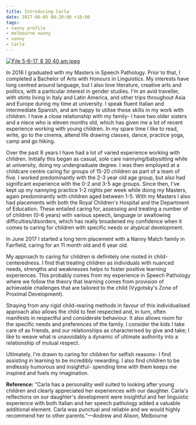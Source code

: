 ```yaml
---
title: Introducing Carla
date: 2017-06-05 08:20:00 +10:00
tags:
- nanny profile
- melbourne nanny
- nanny
- Carla
---
```


[![File 5-6-17, 8 30 40 am.jpeg](/uploads/File%205-6-17,%208%2030%2040%20am.jpeg)](https://www.instagram.com/nannymatch/)

In 2016 I graduated with my Masters in Speech Pathology. Prior to that, I completed a Bachelor of Arts with Honours in Linguistics. My interests have long centred around language, but I also love literature, creative arts and politics, with a particular interest in gender studies. I'm an avid traveller, with stints living in Italy and Latin America, and other trips throughout Asia and Europe during my time at university. I speak fluent Italian and intermediate Spanish, and am happy to utilise these skills in my work with children. I have a close relationship with my family- I have two older sisters and a niece who is eleven months old, which has given me a lot of recent experience working with young children. In my spare time I like to read, write, go to the cinema, attend life drawing classes,  dance, practice yoga, camp and go hiking.  

Over the past 8 years I have had a lot of varied experience working with children. Initially this began as casual, sole care nannying/babysitting while at university, doing my undergraduate degree. I was then employed at a childcare centre caring for groups of 15-20 children as part of a team of five. I worked predominantly with the 2-3 year old age group, but also had significant experience with the 0-2 and 3-5 age groups. Since then, I've kept up my nannying practice 1-2 nights per week while doing my Masters, again predominantly with children aged between 1-5. With my Masters I also had placements with both the Royal Children's Hospital and the Department of Education. These entailed caring for, assessing and treating a number of of children (0-6 years) with various speech, language or swallowing difficulties/disorders, which has really broadened my confidence when it comes to caring for children with specific needs or atypical development.  

In June 2017 I started a long term placement with a Nanny Match family in Fairfield, caring for an 11 month old and 6 year old. 

My approach to caring for children is definitely one rooted in child-centeredness. I find that treating children as individuals with nuanced needs, strengths and weaknesses helps to foster positive learning experiences. This probably comes from my experience in Speech Pathology where we follow the theory that learning comes from provision of achievable challenges that are tailored to the child (Vygotsky's Zone of Proximal Development).   

Straying from any rigid child-rearing methods in favour of this individualised approach also allows the child to feel respected and, in turn, often manifests in respectful and considerate behaviour. It also allows room for the specific needs and preferences of the family. I consider the kids I take care of as friends, and our relationships as characterised by give and take; I like to weave what is unavoidably a dynamic of ultimate authority into a relationship of mutual respect. 

Ultimately, I'm drawn to caring for children for selfish reasons- I find assisting in learning to be incredibly rewarding. I also find children to be endlessly humorous and insightful- spending time with them keeps me inspired and fuels my imagination.

**Reference:**
"Carla has a personality well suited to looking after young children and clearly appreciated her experiences with our daughter. Carla's reflections on our daughter's development were insightful and her linguistic experience with both Italian and her speech pathology added a valuable additional element. 
Carla was punctual and reliable and we would highly recommend her to other parents."—Andrew and Alison, Melbourne